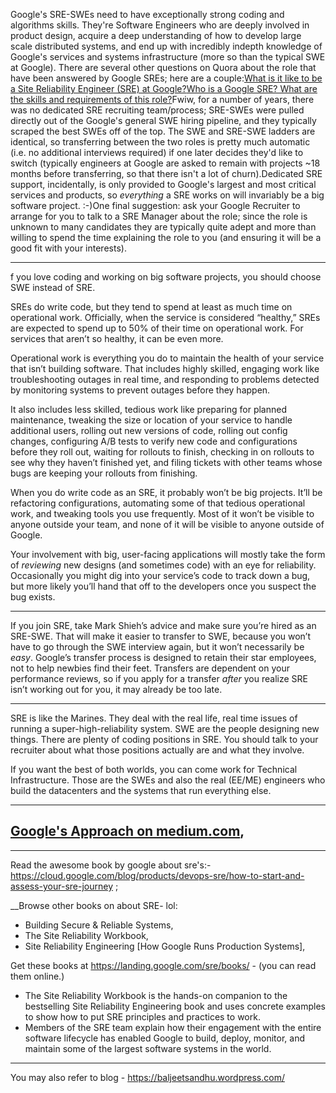 Google's SRE-SWEs need to have exceptionally strong coding and algorithms skills. They're Software Engineers who are deeply involved in product design, acquire a deep understanding of how to develop large scale distributed systems, and end up with incredibly indepth knowledge of Google's services and systems infrastructure (more so than the typical SWE at Google). There are several other questions on Quora about the role that have been answered by Google SREs; here are a couple:[What is it like to be a Site Reliability Engineer (SRE) at Google?](https://www.quora.com/What-is-it-like-to-be-a-Site-Reliability-Engineer-SRE-at-Google)[Who is a Google SRE? What are the skills and requirements of this role?](https://www.quora.com/Who-is-a-Google-SRE-What-are-the-skills-and-requirements-of-this-role)Fwiw, for a number of years, there was no dedicated SRE recruiting team/process; SRE-SWEs were pulled directly out of the Google's general SWE hiring pipeline, and they typically scraped the best SWEs off of the top. The SWE and SRE-SWE ladders are identical, so transferring between the two roles is pretty much automatic (i.e. no additional interviews required) if one later decides they'd like to switch (typically engineers at Google are asked to remain with projects ~18 months before transferring, so that there isn't a lot of churn).Dedicated SRE support, incidentally, is only provided to Google's largest and most critical services and products, so *everything* a SRE works on will invariably be a big software project. :-)One final suggestion: ask your Google Recruiter to arrange for you to talk to a SRE Manager about the role; since the role is unknown to many candidates they are typically quite adept and more than willing to spend the time explaining the role to you (and ensuring it will be a good fit with your interests).

***

f you love coding and working on big software projects, you should choose SWE instead of SRE.

SREs do write code, but they tend to spend at least as much time on operational work. Officially, when the service is considered “healthy,” SREs are expected to spend up to 50% of their time on operational work. For services that aren’t so healthy, it can be even more.

Operational work is everything you do to maintain the health of your service that isn’t building software. That includes highly skilled, engaging work like troubleshooting outages in real time, and responding to problems detected by monitoring systems to prevent outages before they happen.

It also includes less skilled, tedious work like preparing for planned maintenance, tweaking the size or location of your service to handle additional users, rolling out new versions of code, rolling out config changes, configuring A/B tests to verify new code and configurations before they roll out, waiting for rollouts to finish, checking in on rollouts to see why they haven’t finished yet, and filing tickets with other teams whose bugs are keeping your rollouts from finishing.

When you do write code as an SRE, it probably won’t be big projects. It’ll be refactoring configurations, automating some of that tedious operational work, and tweaking tools you use frequently. Most of it won’t be visible to anyone outside your team, and none of it will be visible to anyone outside of Google.

Your involvement with big, user-facing applications will mostly take the form of *reviewing* new designs (and sometimes code) with an eye for reliability. Occasionally you might dig into your service’s code to track down a bug, but more likely you’ll hand that off to the developers once you suspect the bug exists.

***

If you join SRE, take Mark Shieh’s advice and make sure you’re hired as an SRE-SWE. That will make it easier to transfer to SWE, because you won’t have to go through the SWE interview again, but it won’t necessarily be *easy*. Google’s transfer process is designed to retain their star employees, not to help newbies find their feet. Transfers are dependent on your performance reviews, so if you apply for a transfer *after* you realize SRE isn’t working out for you, it may already be too late.

***

SRE is like the Marines. They deal with the real life, real time issues of running a super-high-reliability system. SWE are the people designing new things. There are plenty of coding positions in SRE. You should talk to your recruiter about what those positions actually are and what they involve.

If you want the best of both worlds, you can come work for Technical Infrastructure. Those are the SWEs and also the real (EE/ME) engineers who build the datacenters and the systems that run everything else.

***

## [Google's Approach on medium.com](https://medium.com/@jerub/googles-approach-4bcdc0533c0a),

***

Read the awesome book by google about sre's:- https://cloud.google.com/blog/products/devops-sre/how-to-start-and-assess-your-sre-journey ; 

__Browse other books on about SRE- lol:
- Building Secure & Reliable Systems, 
- The Site Reliability Workbook,
- Site Reliability Engineering [How Google Runs Production Systems], 

Get these books at https://landing.google.com/sre/books/ - (you can read them online.)

- The Site Reliability Workbook is the hands-on companion to the bestselling Site Reliability Engineering book and uses concrete examples to show how to put SRE principles and practices to work.
- Members of the SRE team explain how their engagement with the entire software lifecycle has enabled Google to build, deploy, monitor, and maintain some of the largest software systems in the world.

***

You may also refer to blog - https://baljeetsandhu.wordpress.com/
